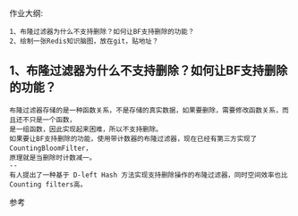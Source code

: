 作业大纲:

```
1、布隆过滤器为什么不支持删除？如何让BF支持删除的功能？
2、绘制一张Redis知识脑图，放在git，贴地址？
```

## 1、布隆过滤器为什么不支持删除？如何让BF支持删除的功能？

```
布隆过滤器存储的是一种函数关系，不是存储的真实数据，如果要删除，需要修改函数关系，而且还不只是一个函数，
是一组函数，因此实现起来困难，所以不支持删除。
如果要让BF支持删除的功能，使用带计数器的布隆过滤器，现在已经有第三方实现了CountingBloomFilter，
原理就是当删除时计数减一。
--
有人提出了一种基于 D-left Hash 方法实现支持删除操作的布隆过滤器，同时空间效率也比Counting filters高。
```

参考



